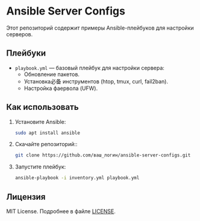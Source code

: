 # Ansible Server Configs

Этот репозиторий содержит примеры Ansible-плейбуков для настройки серверов.

## Плейбуки
- `playbook.yml` — базовый плейбук для настройки сервера:
  - Обновление пакетов.
  - Установка必备 инструментов (htop, tmux, curl, fail2ban).
  - Настройка фаервола (UFW).

## Как использовать
1. Установите Ansible:
   ```bash
   sudo apt install ansible
2. Скачайте репозиторий::
   ```bash
   git clone https://github.com/ваш_логин/ansible-server-configs.git
3. Запустите плейбук:
   ```bash
   ansible-playbook -i inventory.yml playbook.yml
## Лицензия
MIT License. Подробнее в файле [LICENSE](LICENSE).
